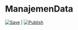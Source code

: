 # ManajemenData

[![Save](https://github.com/Nr5D/ManajemenData/actions/workflows/save.yml/badge.svg?event=workflow_run)](https://github.com/Nr5D/ManajemenData/actions/workflows/save.yml) | [![Publish](https://github.com/Nr5D/ManajemenData/actions/workflows/publish.yml/badge.svg?event=workflow_run)](https://github.com/Nr5D/ManajemenData/actions/workflows/publish.yml)
